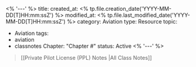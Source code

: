 <% '---' %>
title: 
created_at: <% tp.file.creation_date('YYYY-MM-DD[T]HH:mm:ssZ') %>
modified_at: <% tp.file.last_modified_date('YYYY-MM-DD[T]HH:mm:ssZ') %>
category: Aviation
type: Resource
topic:
  - Aviation
tags:
  - aviation
  - classnotes
Chapter: "Chapter #"
status: Active
<% '---' %>
>[[Private Pilot License (PPL) Notes |All Class Notes]]
